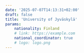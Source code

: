 ```yaml
---
date: '2025-07-07T14:13:31+02:00'
draft: false
title: 'University of Jyväskylä'
params:
    nationality: Finland
    # link: https://example.com
    national_coordinator: true
    # logo: logo.png
---
```

